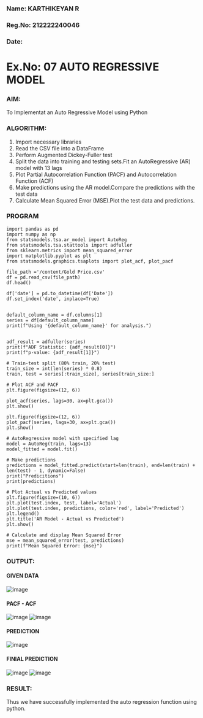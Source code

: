 ### Name: KARTHIKEYAN R
### Reg.No: 212222240046
### Date: 
# Ex.No: 07                                       AUTO REGRESSIVE MODEL
### AIM:
To Implementat an Auto Regressive Model using Python
### ALGORITHM:
1. Import necessary libraries
2. Read the CSV file into a DataFrame
3. Perform Augmented Dickey-Fuller test
4. Split the data into training and testing sets.Fit an AutoRegressive (AR) model with 13 lags
5. Plot Partial Autocorrelation Function (PACF) and Autocorrelation Function (ACF)
6. Make predictions using the AR model.Compare the predictions with the test data
7. Calculate Mean Squared Error (MSE).Plot the test data and predictions.
### PROGRAM
```
import pandas as pd
import numpy as np
from statsmodels.tsa.ar_model import AutoReg
from statsmodels.tsa.stattools import adfuller
from sklearn.metrics import mean_squared_error
import matplotlib.pyplot as plt
from statsmodels.graphics.tsaplots import plot_acf, plot_pacf

file_path ='/content/Gold Price.csv'
df = pd.read_csv(file_path)
df.head()

df['date'] = pd.to_datetime(df['Date'])
df.set_index('date', inplace=True)


default_column_name = df.columns[1]
series = df[default_column_name]
print(f"Using '{default_column_name}' for analysis.")


adf_result = adfuller(series)
print(f"ADF Statistic: {adf_result[0]}")
print(f"p-value: {adf_result[1]}")

# Train-test split (80% train, 20% test)
train_size = int(len(series) * 0.8)
train, test = series[:train_size], series[train_size:]

# Plot ACF and PACF
plt.figure(figsize=(12, 6))

plot_acf(series, lags=30, ax=plt.gca())
plt.show()

plt.figure(figsize=(12, 6))
plot_pacf(series, lags=30, ax=plt.gca())
plt.show()

# AutoRegressive model with specified lag
model = AutoReg(train, lags=13)
model_fitted = model.fit()

# Make predictions
predictions = model_fitted.predict(start=len(train), end=len(train) + len(test) - 1, dynamic=False)
print("Predicitions")
print(predictions)

# Plot Actual vs Predicted values
plt.figure(figsize=(10, 6))
plt.plot(test.index, test, label='Actual')
plt.plot(test.index, predictions, color='red', label='Predicted')
plt.legend()
plt.title('AR Model - Actual vs Predicted')
plt.show()

# Calculate and display Mean Squared Error
mse = mean_squared_error(test, predictions)
print(f"Mean Squared Error: {mse}")
```
### OUTPUT:

#### GIVEN DATA
![image](https://github.com/user-attachments/assets/ac8a9cd4-0767-4087-bf6d-eff319e428d1)

#### PACF - ACF
![image](https://github.com/user-attachments/assets/66302b55-b9f4-49af-be09-aba93dbfe8b0)
![image](https://github.com/user-attachments/assets/e4d15f3d-a216-433d-8efd-4e30ec6003dc)
#### PREDICTION
![image](https://github.com/user-attachments/assets/7f171fd0-d096-4008-b08c-9b89f9258b3b)

#### FINIAL PREDICTION
![image](https://github.com/user-attachments/assets/53291637-59c0-4138-9110-45a5b2ac6ff9)
![image](https://github.com/user-attachments/assets/c790ed0a-754e-48d6-95b3-865d85e35116)

### RESULT:
Thus we have successfully implemented the auto regression function using python.
